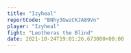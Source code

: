 ```yaml
---
title: "Izyheal"
reportCode: "BNhy3GwzCKJA89Vn"
player: "Izyheal"
fight: "Leotheras the Blind"
date: 2021-10-24T19:01:26.673000+00:00
---
```

